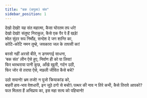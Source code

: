 ```yaml
---
title: "बक (बगुला) संत"
sidebar_position: 1
---
```


देखो देखो! यह संत महात्मा, कैसा घोरतम तप धरे!\
देखो देखो! संतुष्ट निराकुल, कैसे एक पैर पे हैं खड़े!\
श्वेत सुंदर रूप निर्मोह, सन्देश दे जग शान्ति का,\
कोटि-कोटि नमन तुम्हे, जयकारा जल के तापसी का!

बरसो नहीं अरसो बीते, न डगमगाई साधना,\
‘बक संत’ लीन ऐसे हुए, निर्वाण ही को पा लिया!\
फिर थरथराया पानी कुछ, आँखे खुली, गर्दन उठी,\
फिर जोर से तरापा ऐसे, मछली जीवित कैसे बचे?

उठो सयानो! भ्रम तजो! न पूजो क्रियाकांड को,\
बाहरी हाव-भाव वेशधारी, इन जूठे ठगो से बचो!\ 
पत्थर की नाव न तिरे कभी, कैसे तिरावे आपको?\
फल मिलता हैं अभिप्राय का, इस महा सत्य को पहिचानो!

